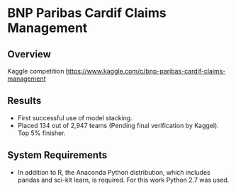 BNP Paribas Cardif Claims Management
==================================================

## Overview
Kaggle competition https://www.kaggle.com/c/bnp-paribas-cardif-claims-management

## Results
* First successful use of model stacking.
* Placed 134 out of 2,947 teams (Pending final verification by Kaggel).  Top 
5% finisher.

## System Requirements
* In addition to R, the Anaconda Python distribution, which includes pandas and 
sci-kit learn, is required.  For this work Python 2.7 was used.




